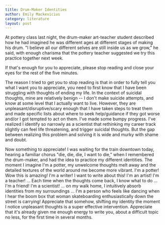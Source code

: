 ```yaml
---
title: Drum-Maker Identities
author: Emily Mackevicius
category: literature
layout: post
---
```



At pottery class last night, the drum-maker art-teacher student described how he had imagined he was different ages at different stages of making his drum.  "I believe all our different selves are still inside us as we grow," he said, with enough charisma that the pottery teacher suggested we try this practice together next week. 

If that's enough for you to appreciate, please stop reading and close your eyes for the rest of the five minutes. 

The reason I tried to get you to stop reading is that in order to fully tell you what I want you to appreciate, you need to first know that I have been struggling with thoughts of ending my life. In the context of suicidal thoughts, mine are relatively benign -- I don't make suicide attempts, and know at some level that I actually want to live.  However, they are unpleasant/disruptive/scary enough that I have taken steps to treat them and made specific lists about where to seek help/guidance if they got worse and/or I got tempted to act on them.  I've made some bumpy progress.  I've realized I identify so narrowly as a scientist that rethinking my career track slightly can feel life threatening, and trigger suicidal thoughts.  But the gap between realizing this problem and solving it is wide and murky with shame and doubt. 

Now something to appreciate! I was waiting for the train downtown today, hearing a familiar chorus "die, die, die, I want to die," when I remembered the drum-maker, and had the idea to practice my different identities.  The moment I imagine I'm a potter, my unwelcome thoughts melt away and the detailed textures of the world around me become more vibrant.  I'm a potter! Wow this is amazing! I'm a writer! I want to write about this! I'm an artist! I'm a teacher! ... Each time when the thoughts come back, I know what to do ... I'm a friend! I'm a scientist! ... on my walk home, I intuitively absorb identities from my surroundings ... I'm a person who feels like dancing when I hear the boom box that woman skateboarding enthusiastically down the street is carrying! Appreciate that somehow, shifting my identity the moment I notice unpleasant thoughts is a super effective intervention.  Appreciate that it's already given me enough energy to write you, about a difficult topic no less, for the first time in several months. 
